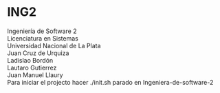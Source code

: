 # ING2  
Ingeniería de Software 2  
Licenciatura en Sistemas  
Universidad Nacional de La Plata  
Juan Cruz de Urquiza  
Ladislao Bordón  
Lautaro Gutierrez  
Juan Manuel Llaury  
Para iniciar el projecto hacer ./init.sh parado en Ingeniera-de-software-2